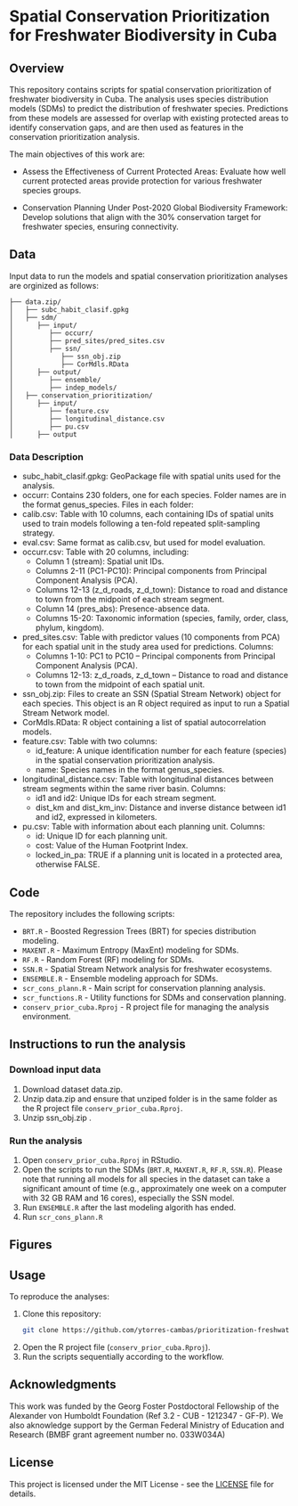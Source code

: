 # Spatial Conservation Prioritization for Freshwater Biodiversity in Cuba

## Overview
This repository contains scripts for spatial conservation prioritization of freshwater biodiversity in Cuba. The analysis uses species distribution models (SDMs) to predict the distribution of freshwater species. Predictions from these models are assessed for overlap with existing protected areas to identify conservation gaps, and are then used as features in the conservation prioritization analysis.

The main objectives of this work are:

- Assess the Effectiveness of Current Protected Areas: Evaluate how well current protected areas provide protection for various freshwater species groups.

- Conservation Planning Under Post-2020 Global Biodiversity Framework: Develop solutions that align with the 30% conservation target for freshwater species, ensuring connectivity.

## Data 
Input data to run the models and spatial conservation prioritization analyses are orginized as follows:
```
├── data.zip/
│   ├── subc_habit_clasif.gpkg
│   ├── sdm/
│      ├── input/
│         ├── occurr/
│         ├── pred_sites/pred_sites.csv
│         ├── ssn/
│            ├── ssn_obj.zip 
│            ├── CorMdls.RData
│      ├── output/
│         ├── ensemble/
│         ├── indep_models/
│   ├── conservation_prioritization/
│      ├── input/
│         ├── feature.csv
│         ├── longitudinal_distance.csv
│         ├── pu.csv
│      ├── output

```

### Data Description

- subc_habit_clasif.gpkg: GeoPackage file with spatial units used for the analysis.
- occurr: Contains 230 folders, one for each species. Folder names are in the format genus_species. Files in each folder:
- calib.csv: Table with 10 columns, each containing IDs of spatial units used to train models following a ten-fold repeated split-sampling strategy.
- eval.csv: Same format as calib.csv, but used for model evaluation.
- occurr.csv: Table with 20 columns, including:
   - Column 1 (stream): Spatial unit IDs.
   - Columns 2-11 (PC1-PC10): Principal components from Principal Component Analysis (PCA).
   - Columns 12-13 (z_d_roads, z_d_town): Distance to road and distance to town from the midpoint of each stream segment.
   - Column 14 (pres_abs): Presence-absence data.
   - Columns 15-20: Taxonomic information (species, family, order, class, phylum, kingdom).
- pred_sites.csv: Table with predictor values (10 components from PCA) for each spatial unit in the study area used for predictions. Columns:
   - Columns 1-10: PC1 to PC10 – Principal components from Principal Component Analysis (PCA).
   - Columns 12-13: z_d_roads, z_d_town – Distance to road and distance to town from the midpoint of each spatial unit.
- ssn_obj.zip: Files to create an SSN (Spatial Stream Network) object for each species. This object is an R object required as input to run a Spatial Stream Network model.
- CorMdls.RData: R object containing a list of spatial autocorrelation models.
- feature.csv: Table with two columns:
   - id_feature: A unique identification number for each feature (species) in the spatial conservation prioritization analysis.
   - name: Species names in the format genus_species.
- longitudinal_distance.csv: Table with longitudinal distances between stream segments within the same river basin. Columns:
   - id1 and id2: Unique IDs for each stream segment.
   - dist_km and dist_km_inv: Distance and inverse distance between id1 and id2, expressed in kilometers.
- pu.csv: Table with information about each planning unit. Columns:
   - id: Unique ID for each planning unit.
   - cost: Value of the Human Footprint Index.
   - locked_in_pa: TRUE if a planning unit is located in a protected area, otherwise FALSE.

## Code
The repository includes the following scripts:

- `BRT.R` - Boosted Regression Trees (BRT) for species distribution modeling.
- `MAXENT.R` - Maximum Entropy (MaxEnt) modeling for SDMs.
- `RF.R` - Random Forest (RF) modeling for SDMs.
- `SSN.R` - Spatial Stream Network analysis for freshwater ecosystems.
- `ENSEMBLE.R` - Ensemble modeling approach for SDMs.
- `scr_cons_plann.R` - Main script for conservation planning analysis.
- `scr_functions.R` - Utility functions for SDMs and conservation planning.
- `conserv_prior_cuba.Rproj` - R project file for managing the analysis environment.

## Instructions to run the analysis 
### Download input data

1. Download dataset data.zip.
2. Unzip data.zip and ensure that unziped folder is in the same folder as the R project file `conserv_prior_cuba.Rproj`.
3. Unzip ssn_obj.zip .

### Run the analysis

1. Open `conserv_prior_cuba.Rproj` in RStudio.
2. Open the scripts to run the SDMs (`BRT.R`, `MAXENT.R`, `RF.R`, `SSN.R`). 
Please note that running all models for all species in the dataset can take a significant amount of 
time (e.g., approximately one week on a computer with 32 GB RAM and 16 cores), especially the SSN model.
3. Run `ENSEMBLE.R` after the last modeling algorith has ended.
4. Run `scr_cons_plann.R`




## Figures




## Usage
To reproduce the analyses:
1. Clone this repository:
   ```sh
   git clone https://github.com/ytorres-cambas/prioritization-freshwater-cuba
   ```
2. Open the R project file (`conserv_prior_cuba.Rproj`).
3. Run the scripts sequentially according to the workflow.

## Acknowledgments
This work was funded by the Georg Foster Postdoctoral Fellowship of the Alexander von Humboldt Foundation (Ref 3.2 - CUB - 1212347 - GF-P). We also aknowledge support by the German Federal Ministry of Education and Research (BMBF grant agreement number no. 033W034A)

## License
This project is licensed under the MIT License - see the [LICENSE](LICENSE) file for details.

